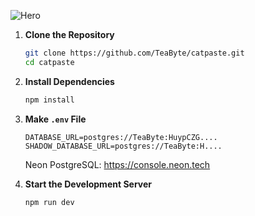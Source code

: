 ![Hero](https://i.ibb.co/Ldsx1Zy/Captureaaa.jpg)

1. **Clone the Repository**

   ```sh
   git clone https://github.com/TeaByte/catpaste.git
   cd catpaste
   ```

2. **Install Dependencies**

   ```sh
   npm install
   ```

3. **Make `.env` File**

   ```env
   DATABASE_URL=postgres://TeaByte:HuypCZG....
   SHADOW_DATABASE_URL=postgres://TeaByte:H....
   ```

   Neon PostgreSQL: https://console.neon.tech

4. **Start the Development Server**

   ```sh
   npm run dev
   ```

##
